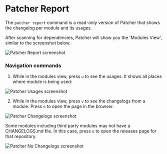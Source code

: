 # Patcher Report

The `patcher report` command is a read-only version of Patcher that shows the changelog per module and its usages.

After scanning for dependencies, Patcher will show you the 'Modules View', similar to the screenshot below.

![Patcher Report screenshot](/img/guides/stay-up-to-date/patcher/patcher-report-overview-futd.png)

### Navigation commands

1. While in the modules view, press `u` to see the usages. It shows all places where module is being used:

![Patcher Usages screenshot](/img/guides/stay-up-to-date/patcher/patcher-report-usages.png)

2. While in the modules view, press `v` to see the changelogs from a module. Press `o` to open the page in the browser.

![Patcher Changelogs screenshot](/img/guides/stay-up-to-date/patcher/patcher-report-changelog.png)

Some modules including third party modules may not have a CHANGELOGS.md file. In this case, press `o` to open the releases page for that repository.

![Patcher No Changelogs screenshot](/img/guides/stay-up-to-date/patcher/patcher-report-no-changelog.png)


